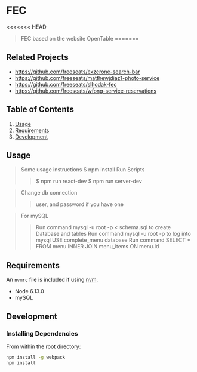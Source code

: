 # FEC

<<<<<<< HEAD
> FEC based on the website OpenTable
=======


## Related Projects

  - https://github.com/freeseats/exzerone-search-bar
  - https://github.com/freeseats/matthewjdiaz1-photo-service
  - https://github.com/freeseats/slhodak-fec
  - https://github.com/freeseats/wfong-service-reservations

## Table of Contents

1. [Usage](#Usage)
1. [Requirements](#requirements)
1. [Development](#development)

## Usage

> Some usage instructions
> $ npm install
> Run Scripts
>> $ npm run react-dev
>> $ npm run server-dev

> Change db connection
>> user, and password if you have one

> For mySQL
>> Run command mysql -u root -p < schema.sql to create Database and tables
>> Run command mysql -u root -p to log into mysql
>> USE complete_menu database
>> Run command SELECT * FROM menu INNER JOIN menu_items ON menu.id

## Requirements

An `nvmrc` file is included if using [nvm](https://github.com/creationix/nvm).

- Node 6.13.0
- mySQL

## Development

### Installing Dependencies

From within the root directory:

```sh
npm install -g webpack
npm install
```


